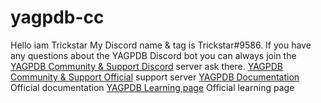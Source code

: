 # yagpdb-cc
Hello iam Trickstar
My Discord name & tag is Trickstar#9586.
If you have any questions about the YAGPDB Discord bot you can always join the [YAGPDB Community & Support Discord](https://discord.gg/4uY54rw) server ask there.
[YAGPDB Community & Support Official](https://discord.gg/4uY54rw) support server
[YAGPDB Documentation](https://docs.yagpdb.xyz/reference/templates) Official documentation
[YAGPDB Learning page](https://learn.yagpdb.xyz/) Official learning page
